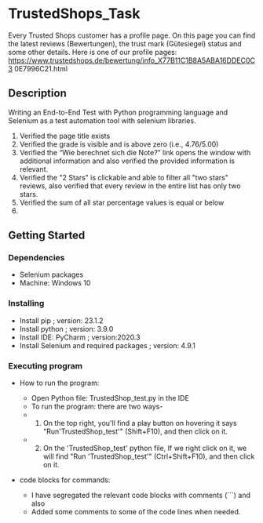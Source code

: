 # TrustedShops_Task
Every Trusted Shops customer has a profile page. On this page you can find the 
latest reviews (Bewertungen), the trust mark (Gütesiegel) status and some other 
details.
Here is one of our profile 
pages: https://www.trustedshops.de/bewertung/info_X77B11C1B8A5ABA16DDEC0C3
0E7996C21.html

## Description

Writing an End-to-End Test with Python programming language and Selenium as a test automation tool with selenium libraries.

1. Verified the page title exists
2. Verified the grade is visible and is above zero (i.e., 4.76/5.00)
3. Verified the “Wie berechnet sich die Note?” link opens the window with 
additional information and also verified the provided information is relevant.
4. Verified the "2 Stars" is clickable and able to filter all "two stars" reviews, also verified that every review in 
the entire list has only two stars.
5. Verified the sum of all star percentage values is equal or below 
100.


## Getting Started

### Dependencies

* Selenium packages
* Machine: Windows 10

### Installing

* Install pip ; version: 23.1.2
* Install python ; version: 3.9.0
* Install IDE: PyCharm ; version:2020.3 
* Install Selenium and required packages ; version: 4.9.1

### Executing program

* How to run the program: 
  - Open Python file: TrustedShop_test.py in the IDE
  - To run the program: there are two ways-
  -   1) On the top right, you'll find a play button on hovering it says "Run'TrustedShop_test'" (Shift+F10), and then click on it.
  -   2) On the 'TrustedShop_test' python file, If we right click on it, we will find "Run 'TrustedShop_test'" (Ctrl+Shift+F10), and then click on it.

* code blocks for commands: 
  - I have segregated the relevant code blocks with comments (```) and also
  - Added some comments to some of the code lines when needed.








